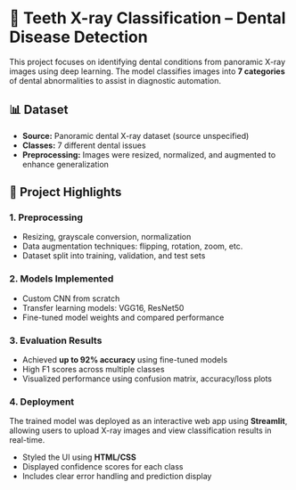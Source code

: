# 🦷 Teeth X-ray Classification – Dental Disease Detection

This project focuses on identifying dental conditions from panoramic X-ray images using deep learning. The model classifies images into **7 categories** of dental abnormalities to assist in diagnostic automation.

## 📊 Dataset
- **Source:** Panoramic dental X-ray dataset (source unspecified)
- **Classes:** 7 different dental issues
- **Preprocessing:** Images were resized, normalized, and augmented to enhance generalization

## 📌 Project Highlights

###  1. Preprocessing
- Resizing, grayscale conversion, normalization
- Data augmentation techniques: flipping, rotation, zoom, etc.
- Dataset split into training, validation, and test sets

###  2. Models Implemented
-  Custom CNN from scratch
-  Transfer learning models: VGG16, ResNet50
-  Fine-tuned model weights and compared performance

###  3. Evaluation Results
- Achieved **up to 92% accuracy** using fine-tuned models
- High F1 scores across multiple classes
- Visualized performance using confusion matrix, accuracy/loss plots

###  4. Deployment
The trained model was deployed as an interactive web app using **Streamlit**, allowing users to upload X-ray images and view classification results in real-time.
- Styled the UI using **HTML/CSS**
- Displayed confidence scores for each class
- Includes clear error handling and prediction display

